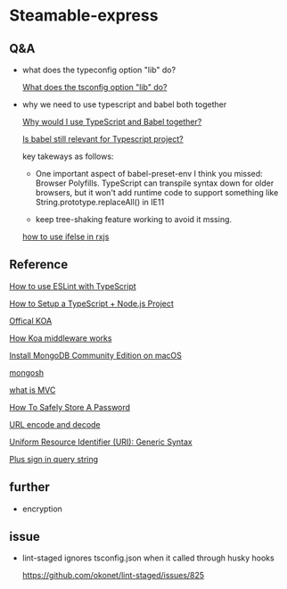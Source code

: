 # Steamable-express

## Q&A

- what does the typeconfig option "lib" do?

  [What does the tsconfig option "lib" do?](https://stackoverflow.com/questions/39303385/what-does-the-tsconfig-option-lib-do)

- why we need to use typescript and babel both together

  [Why would I use TypeScript and Babel together?](https://stackoverflow.com/questions/44020689/why-would-i-use-typescript-and-babel-together)

  [Is babel still relevant for Typescript project?](https://dev.to/mbeaudru/is-babel-still-relevant-for-typescript-projects-36a7)

  key takeways as follows:

  - One important aspect of babel-preset-env I think you missed: Browser Polyfills. TypeScript can transpile syntax down for older browsers, but it won't add runtime code to support something like String.prototype.replaceAll() in IE11

  - keep tree-shaking feature working to avoid it mssing.

  [how to use ifelse in rxjs](https://pazel.dev/reduce-ifelse-using-rxjs)

## Reference

[How to use ESLint with TypeScript](https://khalilstemmler.com/blogs/typescript/eslint-for-typescript/)

[How to Setup a TypeScript + Node.js Project](https://khalilstemmler.com/blogs/typescript/node-starter-project/)

[Offical KOA](https://koajs.com/)

[How Koa middleware works](https://itnext.io/how-koa-middleware-works-f4386b5573c)

[Install MongoDB Community Edition on macOS](https://www.mongodb.com/docs/manual/tutorial/install-mongodb-on-os-x/#install-mongodb-community-edition)

[mongosh](https://www.mongodb.com/docs/mongodb-shell/reference/editor-mode/)

[what is MVC](https://en.wikipedia.org/wiki/Model%E2%80%93view%E2%80%93controller)

[How To Safely Store A Password](https://codahale.com/how-to-safely-store-a-password/)

[URL encode and decode](https://www.cnblogs.com/liuhongfeng/p/5006341.html)

[Uniform Resource Identifier (URI): Generic Syntax](https://www.rfc-editor.org/rfc/rfc3986)

[Plus sign in query string](https://stackoverflow.com/questions/6855624/plus-sign-in-query-string)

## further

- encryption

## issue

- lint-staged ignores tsconfig.json when it called through husky hooks

  https://github.com/okonet/lint-staged/issues/825

